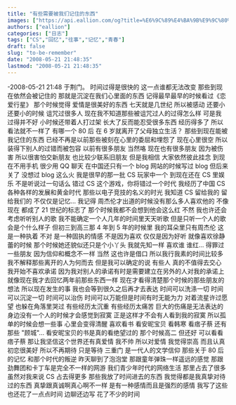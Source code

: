 ```yaml
---
title: "有些需要被我们记住的东西"
images: ["https://api.eallion.com/og?title=%E6%9C%89%E4%BA%9B%E9%9C%80%E8%A6%81%E8%A2%AB%E6%88%91%E4%BB%AC%E8%AE%B0%E4%BD%8F%E7%9A%84%E4%B8%9C%E8%A5%BF"]
authors: ["eallion"]
categories: ["日志"]
tags: ["CS","回忆","往事","记忆","青春"]
draft: false
slug: "to-be-remember"
date: "2008-05-21 21:48:35"
lastmod: "2008-05-21 21:48:35"
---
```


-2008-05-21 21:48 于荆门。
时间过得是很快的
这一点谁都无法改变
那些到现在依然会被记住的
那就是沉淀在我们心里面的东西
记得最早最早的时候看过《恋爱行星》
那个时候觉得
爱情是很美好的东西
七天就是几世纪
所以被感动
还要小还要小的时候
诅咒过很多人
现在我不知道那些被诅咒过人的过得怎么样
可是我
过得并不好
小时候还带着人打过架
长大了反而能忍受很多东西
经历得多了
所以看法就不一样了
有哪一个 80 后
在 6 岁就离开了父母独立生活？
那些到现在能被我记住的东西
已经不再是以前那些被刻在心里的委屈和埋怨了
现在心里很空
所以装得下别人的过错而被包容
以前有很多朋友
当然咯
现在也有很多朋友
因为被伤害
所以很害怕交新朋友
也比较少联系旧朋友
但是我相信
大家依然彼此挂念
到现在不用手机
很少用 QQ 聊天
在中国还只有一个 blog 网站的时候写过 blog
但后来关了
没想过 blog 这么火
我是很早的那一批 CS 玩家中一个
到现在还在 CS 里娱乐
不是听说过一句话么
错过 CS 这个游戏，你将错过一个时代
我经历了中国 CS 各种各样的发展和黄金时代
那些以电子竞技的名义的时光
我知道
CS 留给我的
留给我们的
不仅仅是记忆...
我记得
周杰伦才出道的时候没有那么多人喜欢他的
不像现在
都成了 21 世纪的标志了
那个时候我都不会想到他会这么红
不然
我也许还会考虑听听别人的歌
我不能确定一个人几年的时间里天天听歌
但是只听一个人的歌
会是个什么样子
但初三到高三那 4 年到 5 年的时候里
我的耳朵里只有周杰伦
这是一种执着
不对
是一种固执的情感
不是因为喜欢
仅仅是因为好听
就像喜欢徐静蕾的时候
那个时候她还貌似还只是个小丫头
我就先知一样
喜欢谁
谁红...
得罪过一些朋友
因为信仰和概念不一样
当然
这也许是借口
所以我行我素的时间比较多
我不解释那些离开的人为何而去
但是我可以确定的说
有些人
真的不值得去交心
我开始不喜欢承诺
因为我对别人的承诺有时是需要建立在另外的人对我的承诺上
就像现在我才去回忆两年前那些东西一样
现在才看得清楚那个时候的那些朋友的想法
所以现在发生的事
我也会等到很久之后再才去表达
时间可以洗涤一切
时间可以沉淀一切
时间可以治伤
时间可以万能但是时间有时无能为力
对着流星许过愿望
也躲在角落里哭过
有些经历太沉重
有些经历太痛苦
巨大的伤痛是无法表达的
身边没有一个人的时候才会感觉到寂寞
正是这样才不会有人看到我的寂寞
所以孤单的时候会想一些事
心里会变得清醒
喜欢看书
看安昵宝贝
看韩寒
看痞子蔡
还有那些 "顾城"...
看安昵宝贝的书是真的看绝望过的
那个时候高二
但还好
可以看看痞子蔡
那让我坚信这个世界还有真爱情
我不帅
所以对爱情
我觉得崇高
而且认真
初恋很美好
所以不再期待
只是等待
三重门
是一代人的文学信仰
那些关于 80 后的记忆
和那个时代的叛逆
昨天聊到了泡泡堂
那跟童年弹珠一样遥远的感觉
那跟劲舞团和卡丁车是完全不一样的网游
我们青少年时代的网络生活
那里占去了很多
虽然对我来说
CS 占去得更多
那些我放了时间进去的东西
我觉得都是我真挚对待过的东西
真挚跟真诚啊真心啊不一样
是有一种感情而且是强烈的感情
我写了这些
也还花了一点点时间
边聊还边写
花了不少的时间
